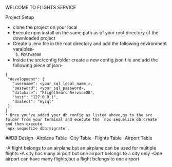 WELCOME TO FLIGHTS SERVICE

Project Setup

 * clone the project on your local
 * Execute npm install on the same path as of your root directory of the downloaded project
 * Create a .env file in the root directory and add the following environment varaibles-
      1. `PORT=3000`
 * Inside the src/config folder create a new config.json file and add the following piece of json-
 ```
 {
  "development": {
    "username": <your_sql_local_name_>,
    "password": <your_sql_password>,
    "database": "FlightSearchServiceDB",
    "host": "127.0.0.1",
    "dialect": "mysql"
  }
}
 * Once you've added your db config as listed above,go to the src folder from your terminal and execute the `npx sequelize db:create`
 and then execute 
 `npx sequelize dbb:migrate`.

 ```
 ##DB Design
 -Airplane Table
 -City Table
 -Flights Table
 -Airport Table

 -A flight belongs to an airplane but an airplane can be used for multiple flights
 -A city has many airport but one airport belongs to a city only
 -One airport can  have many flights,but a flight belongs to one airport

